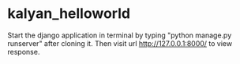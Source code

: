 # kalyan_helloworld
Start the django application in terminal by typing "python manage.py runserver" after cloning it. Then visit url http://127.0.0.1:8000/ to view response.
